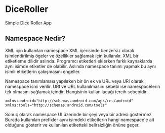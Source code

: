 # DiceRoller
Simple Dice Roller App

## Namespace Nedir?

  XML için kullanılan namespace XML içerisinde benzersiz olarak isimlendirilmiş ögeler ve özellikler sağlamak için kullanılır. XML bir etiketleme dilidir aslında. Programcı etiketleri eklerken farklı kaynaklarda aynı isimde etiketler de olabilir. Aslında namespace tanımı yapmak bu aynı isimli etiketlerin çakışmasını engeller.
  
  Namespace tanımlaması yapılırken bir ön ek ve URL veya URI olarak namespace ismi verilir. URI ve URL kullanılmasını sebebi ise namespacelerin tek olmasını sağlamak içindir. Hangisinin kullanılacağı tercih sebebidir.
  
  ```
  xmlns:android="http://schemas.android.com/apk/res/android"
  xmlns:tools="http://schemas.android.com/tools"
  
  ```
  
  Sonuç olarak namespace UI üzerinde bir şeyi veya bir adresi göstermez. Burada kullanılan prefixler aynı isimdeki etiketlerin hangi namespace'e ait olduğunu gösterir ve kullanılan etiketteki belirsizliğin önüne geçer.
  
  
